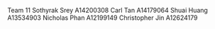 Team 11
Sothyrak Srey A14200308
Carl Tan A14179064
Shuai Huang A13534903
Nicholas Phan A12199149
Christopher Jin A12624179
